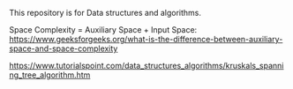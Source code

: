 This repository is for Data structures and algorithms.

Space Complexity = Auxiliary Space + Input Space:\
https://www.geeksforgeeks.org/what-is-the-difference-between-auxiliary-space-and-space-complexity

https://www.tutorialspoint.com/data_structures_algorithms/kruskals_spanning_tree_algorithm.htm
